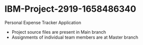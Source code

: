 # IBM-Project-2919-1658486340
Personal Expense Tracker Application
- Project source files are present in Main branch
- Assignments of individual team members are at Master  branch
